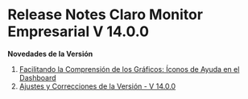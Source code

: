 # Release Notes Claro Monitor Empresarial V 14.0.0

**Novedades de la Versión**

1. [Facilitando la Comprensión de los Gráficos: Íconos de Ayuda en el Dashboard](broken-reference)
2. [Ajustes y Correcciones de la Versión - V 14.0.0](ajustes-y-correcciones-de-la-version-v-14.0..md)
